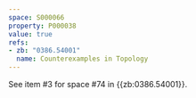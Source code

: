 ```yaml
---
space: S000066
property: P000038
value: true
refs:
- zb: "0386.54001"
  name: Counterexamples in Topology
---
```


See item #3 for space #74 in {{zb:0386.54001}}.
